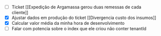 
- [ ] Ticket [[Expedição de Argamassa gerou duas remessas de cada cliente]]
- [x] Ajustar dados em produção do ticket [[Divergencia custo dos insumos]]
- [x] Calcular valor média da minha hora de desenvolvimento
- [ ] Falar com potencia sobre o index que ele criou não conter tenantId